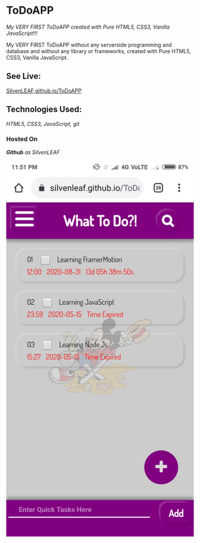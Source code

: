 # ToDoAPP
*My VERY FIRST ToDoAPP created with Pure HTML5,  CSS3, Vanilla JavaScript!!!* 

My VERY FIRST ToDoAPP without any serverside programming and database and without any library or frameworks,  created with Pure HTML5, CSS3,  Vanilla JavaScript.      


## **See Live:**
[SilvenLEAF.github.io/ToDoAPP](https://silvenleaf.github.io/ToDoAPP/)    


## **Technologies Used:**
*HTML5,  CSS3, JavaScript, git*    


### **Hosted On**
***Github*** *as SilvenLEAF*  



<img src="/ToDoAPP.png" />
